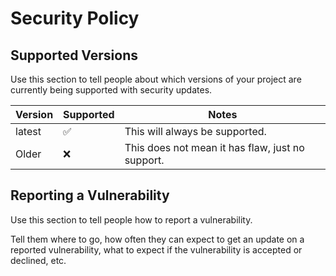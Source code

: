 # Security Policy

## Supported Versions

Use this section to tell people about which versions of your project are
currently being supported with security updates.

| Version | Supported          | Notes |
| ------- | ------------------ | --- |
| latest  | :white_check_mark: | This will always be supported. |
| Older   | :x:                | This does not mean it has flaw, just no support. |

## Reporting a Vulnerability

Use this section to tell people how to report a vulnerability.

Tell them where to go, how often they can expect to get an update on a
reported vulnerability, what to expect if the vulnerability is accepted or
declined, etc.
